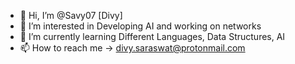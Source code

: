 - 👋 Hi, I’m @Savy07 [Divy]
- 👀 I’m interested in Developing AI and working on networks
- 🌱 I’m currently learning Different Languages, Data Structures, AI
- 📫 How to reach me -> divy.saraswat@protonmail.com



